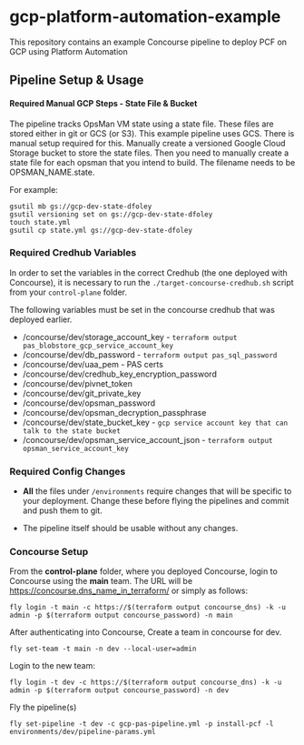 # gcp-platform-automation-example
This repository contains an example Concourse pipeline to deploy PCF on GCP using Platform Automation

## Pipeline Setup & Usage

#### Required Manual GCP Steps - State File & Bucket

The pipeline tracks OpsMan VM state using a state file. These files are stored either in git or GCS (or S3). This example pipeline uses GCS. There is manual setup required for this. Manually create a versioned Google Cloud Storage bucket to store the state files. Then you need to manually create a state file for each opsman that you intend to build. The filename needs to be OPSMAN_NAME.state. 

For example:

```
gsutil mb gs://gcp-dev-state-dfoley
gsutil versioning set on gs://gcp-dev-state-dfoley
touch state.yml
gsutil cp state.yml gs://gcp-dev-state-dfoley
```

### Required Credhub Variables

In order to set the variables in the correct Credhub (the one deployed with Concourse), it is necessary to run the `./target-concourse-credhub.sh` script from your `control-plane` folder.

The following variables must be set in the concourse credhub that was deployed earlier.

- /concourse/dev/storage\_account_key - `terraform output pas_blobstore_gcp_service_account_key`
- /concourse/dev/db_password - `terraform output pas_sql_password`
- /concourse/dev/uaa_pem - PAS certs
- /concourse/dev/credhub\_key\_encryption_password
- /concourse/dev/pivnet_token
- /concourse/dev/git\_private_key
- /concourse/dev/opsman_password
- /concourse/dev/opsman_decryption_passphrase
- /concourse/dev/state_bucket_key - `gcp service account key that can talk to the state bucket`
- /concourse/dev/opsman_service_account_json - `terraform output opsman_service_account_key`

### Required Config Changes

- **All** the files under `/environments` require changes that will be specific to your deployment. Change these before flying the pipelines and commit and push them to git.

- The pipeline itself should be usable without any changes.

### Concourse Setup

From the **control-plane** folder, where you deployed Concourse, login to Concourse using the **main** team. The URL will be https://concourse.dns_name_in_terraform/ or simply as follows:

`fly login -t main -c https://$(terraform output concourse_dns) -k -u admin -p $(terraform output concourse_password) -n main`

After authenticating into Concourse, Create a team in concourse for dev.

`fly set-team -t main -n dev --local-user=admin`

Login to the new team:

`fly login -t dev -c https://$(terraform output concourse_dns) -k -u admin -p $(terraform output concourse_password) -n dev`

Fly the pipeline(s)

`fly set-pipeline -t dev -c gcp-pas-pipeline.yml -p install-pcf -l environments/dev/pipeline-params.yml`

